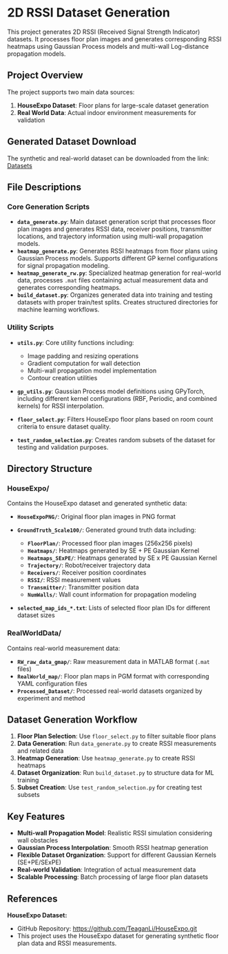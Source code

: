 # 2D RSSI Dataset Generation

This project generates 2D RSSI (Received Signal Strength Indicator) datasets. It processes floor plan images and generates corresponding RSSI heatmaps using Gaussian Process models and multi-wall Log-distance propagation models.

## Project Overview

The project supports two main data sources:
1. **HouseExpo Dataset**: Floor plans for large-scale dataset generation
2. **Real World Data**: Actual indoor environment measurements for validation

## Generated Dataset Download

The synthetic and real-world dataset can be downloaded from the link: [Datasets](https://drive.google.com/file/d/1r2SoMyQcptmRTukdkQU8g2BcII5iCZ9C/view?usp=drive_link)

## File Descriptions

### Core Generation Scripts

- **`data_generate.py`**: Main dataset generation script that processes floor plan images and generates RSSI data, receiver positions, transmitter locations, and trajectory information using multi-wall propagation models.
- **`heatmap_generate.py`**: Generates RSSI heatmaps from floor plans using Gaussian Process models. Supports different GP kernel configurations for signal propagation modeling.
- **`heatmap_generate_rw.py`**: Specialized heatmap generation for real-world data, processes `.mat` files containing actual measurement data and generates corresponding heatmaps.
- **`build_dataset.py`**: Organizes generated data into training and testing datasets with proper train/test splits. Creates structured directories for machine learning workflows.

### Utility Scripts

- **`utils.py`**: Core utility functions including:
  - Image padding and resizing operations
  - Gradient computation for wall detection
  - Multi-wall propagation model implementation
  - Contour creation utilities

- **`gp_utils.py`**: Gaussian Process model definitions using GPyTorch, including different kernel configurations (RBF, Periodic, and combined kernels) for RSSI interpolation.

- **`floor_select.py`**: Filters HouseExpo floor plans based on room count criteria to ensure dataset quality.

- **`test_random_selection.py`**: Creates random subsets of the dataset for testing and validation purposes.

## Directory Structure

### HouseExpo/
Contains the HouseExpo dataset and generated synthetic data:

- **`HouseExpoPNG/`**: Original floor plan images in PNG format
- **`GroundTruth_Scale100/`**: Generated ground truth data including:
  - **`FloorPlan/`**: Processed floor plan images (256x256 pixels)
  - **`Heatmaps/`**: Heatmaps generated by SE + PE Gaussian Kernel
  - **`Heatmaps_SExPE/`**: Heatmaps generated by SE x PE Gaussian Kernel
  - **`Trajectory/`**: Robot/receiver trajectory data
  - **`Receivers/`**: Receiver position coordinates
  - **`RSSI/`**: RSSI measurement values
  - **`Transmitter/`**: Transmitter position data
  - **`NumWalls/`**: Wall count information for propagation modeling

- **`selected_map_ids_*.txt`**: Lists of selected floor plan IDs for different dataset sizes

### RealWorldData/
Contains real-world measurement data:

- **`RW_raw_data_gmap/`**: Raw measurement data in MATLAB format (`.mat` files)
- **`RealWorld_map/`**: Floor plan maps in PGM format with corresponding YAML configuration files
- **`Processed_Dataset/`**: Processed real-world datasets organized by experiment and method

## Dataset Generation Workflow

1. **Floor Plan Selection**: Use `floor_select.py` to filter suitable floor plans
2. **Data Generation**: Run `data_generate.py` to create RSSI measurements and related data
3. **Heatmap Generation**: Use `heatmap_generate.py` to create RSSI heatmaps
4. **Dataset Organization**: Run `build_dataset.py` to structure data for ML training
5. **Subset Creation**: Use `test_random_selection.py` for creating test subsets

## Key Features

- **Multi-wall Propagation Model**: Realistic RSSI simulation considering wall obstacles
- **Gaussian Process Interpolation**: Smooth RSSI heatmap generation
- **Flexible Dataset Organization**: Support for different Gaussian Kernels (SE+PE/SExPE)
- **Real-world Validation**: Integration of actual measurement data
- **Scalable Processing**: Batch processing of large floor plan datasets

## References

**HouseExpo Dataset:**
- GitHub Repository: https://github.com/TeaganLi/HouseExpo.git
- This project uses the HouseExpo dataset for generating synthetic floor plan data and RSSI measurements.

